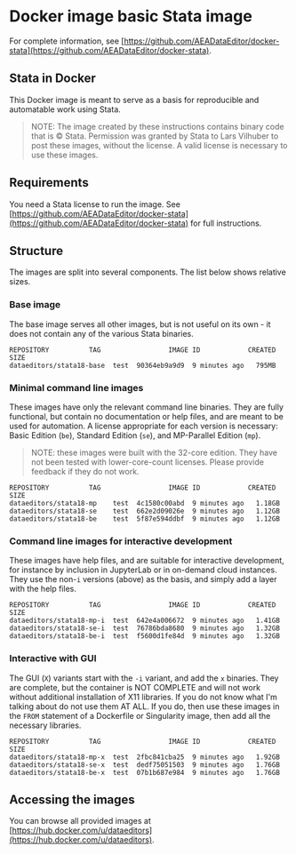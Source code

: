 # Docker image basic Stata image

For complete information, see [https://github.com/AEADataEditor/docker-stata](https://github.com/AEADataEditor/docker-stata).

## Stata in Docker

This Docker image is meant to serve as a basis for reproducible and automatable work using Stata. 

> NOTE: The image created by these instructions contains binary code that is &copy; Stata. Permission was granted by Stata to Lars Vilhuber to post these images, without the license. A valid license is necessary to use these images. 

## Requirements

You need a Stata license to run the image.
See [https://github.com/AEADataEditor/docker-stata](https://github.com/AEADataEditor/docker-stata) for full instructions.

## Structure

The images are split into several components. The list below shows relative sizes.

### Base image

The base image serves all other images, but is not useful on its own - it does not contain any of the various Stata binaries. 

```
REPOSITORY          TAG                 IMAGE ID            CREATED             SIZE
dataeditors/stata18-base  test  90364eb9a9d9  9 minutes ago   795MB
```

### Minimal command line images

These images have only the relevant command line binaries. They are fully functional, but contain no documentation or help files, and are meant to be used for automation. A license appropriate for each version is necessary: Basic Edition (`be`), Standard Edition (`se`), and MP-Parallel Edition (`mp`). 

> NOTE: these images were built with the 32-core edition. They have not been tested with lower-core-count licenses. Please provide feedback if they do not work.


```
REPOSITORY          TAG                 IMAGE ID            CREATED             SIZE
dataeditors/stata18-mp    test  4c1580c00abd  9 minutes ago   1.18GB
dataeditors/stata18-se    test  662e2d09026e  9 minutes ago   1.12GB
dataeditors/stata18-be    test  5f87e594ddbf  9 minutes ago   1.12GB
```

### Command line images for interactive development

These images have help files, and are suitable for interactive development, for instance by inclusion in JupyterLab or in on-demand cloud instances.  They use the non-`i` versions (above) as the basis, and simply add a layer with the help files.


```
REPOSITORY          TAG                 IMAGE ID            CREATED             SIZE
dataeditors/stata18-mp-i  test  642e4a006672  9 minutes ago   1.41GB
dataeditors/stata18-se-i  test  76786bda8680  9 minutes ago   1.32GB
dataeditors/stata18-be-i  test  f5600d1fe84d  9 minutes ago   1.32GB
```

### Interactive with GUI

The GUI (`X`) variants start with the `-i` variant, and add the `x` binaries. They are complete, but the container is NOT COMPLETE and will not work without additional installation of X11 libraries. If you do not know what I'm talking about do not use them AT ALL. If you do, then use these images in the `FROM` statement of a Dockerfile or Singularity image, then add all the necessary libraries.


```
REPOSITORY          TAG                 IMAGE ID            CREATED             SIZE
dataeditors/stata18-mp-x  test  2fbc841cba25  9 minutes ago   1.92GB
dataeditors/stata18-se-x  test  dedf75051503  9 minutes ago   1.76GB
dataeditors/stata18-be-x  test  07b1b687e984  9 minutes ago   1.76GB
```

## Accessing the images

You can browse all provided images at [https://hub.docker.com/u/dataeditors](https://hub.docker.com/u/dataeditors).



